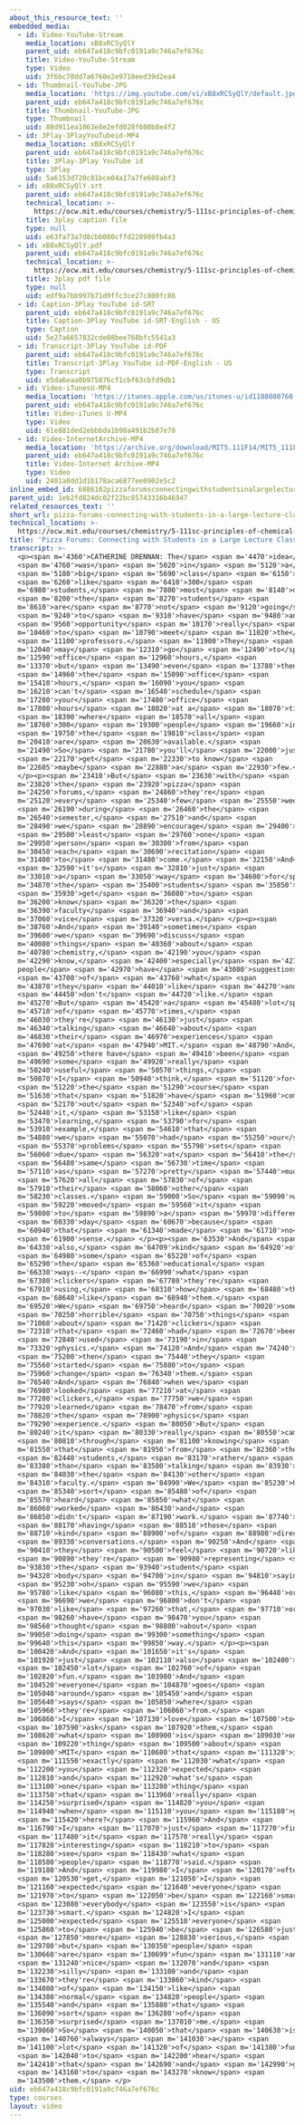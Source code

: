 ```yaml
---
about_this_resource_text: ''
embedded_media:
  - id: Video-YouTube-Stream
    media_location: xB8xRCSyQlY
    parent_uid: eb647a418c9bfc0191a9c746a7ef676c
    title: Video-YouTube-Stream
    type: Video
    uid: 3f6bc70dd7a6760e2e9718eed39d2ea4
  - id: Thumbnail-YouTube-JPG
    media_location: 'https://img.youtube.com/vi/xB8xRCSyQlY/default.jpg'
    parent_uid: eb647a418c9bfc0191a9c746a7ef676c
    title: Thumbnail-YouTube-JPG
    type: Thumbnail
    uid: 88d911ea1063e8e2efd028f600b8e4f2
  - id: 3Play-3PlayYouTubeid-MP4
    media_location: xB8xRCSyQlY
    parent_uid: eb647a418c9bfc0191a9c746a7ef676c
    title: 3Play-3Play YouTube id
    type: 3Play
    uid: 5a6153d720c81bce04a17a7fe608abf3
  - id: xB8xRCSyQlY.srt
    parent_uid: eb647a418c9bfc0191a9c746a7ef676c
    technical_location: >-
      https://ocw.mit.edu/courses/chemistry/5-111sc-principles-of-chemical-science-fall-2014/instructor-insights/pizza-forums-connecting-with-students-in-a-large-lecture-class/xB8xRCSyQlY.srt
    title: 3play caption file
    type: null
    uid: e63fa73a7d8cbb080cffd228909fb4a3
  - id: xB8xRCSyQlY.pdf
    parent_uid: eb647a418c9bfc0191a9c746a7ef676c
    technical_location: >-
      https://ocw.mit.edu/courses/chemistry/5-111sc-principles-of-chemical-science-fall-2014/instructor-insights/pizza-forums-connecting-with-students-in-a-large-lecture-class/xB8xRCSyQlY.pdf
    title: 3play pdf file
    type: null
    uid: edf9a7bb997b71d9ffc3ce27c800fc86
  - id: Caption-3Play YouTube id-SRT
    parent_uid: eb647a418c9bfc0191a9c746a7ef676c
    title: Caption-3Play YouTube id-SRT-English - US
    type: Caption
    uid: 5e27a6657832cde08bee768bfc5541a3
  - id: Transcript-3Play YouTube id-PDF
    parent_uid: eb647a418c9bfc0191a9c746a7ef676c
    title: Transcript-3Play YouTube id-PDF-English - US
    type: Transcript
    uid: e5da6eaa0b975876cf1cbf63cbfd9db1
  - id: Video-iTunesU-MP4
    media_location: 'https://itunes.apple.com/us/itunes-u/id1188080760'
    parent_uid: eb647a418c9bfc0191a9c746a7ef676c
    title: Video-iTunes U-MP4
    type: Video
    uid: 61e881ded2ebbbda1b98a491b2b87e78
  - id: Video-InternetArchive-MP4
    media_location: 'https://archive.org/download/MIT5.111F14/MIT5_111F14_Pizza_300k.mp4'
    parent_uid: eb647a418c9bfc0191a9c746a7ef676c
    title: Video-Internet Archive-MP4
    type: Video
    uid: 2401a0dd1d1b178aca6877ee0902e5c2
inline_embed_id: 6886102pizzaforumsconnectingwithstudentsinalargelectureclass78084914
parent_uid: 1eb2fd824dc02f22bc85743316b46947
related_resources_text: ''
short_url: pizza-forums-connecting-with-students-in-a-large-lecture-class
technical_location: >-
  https://ocw.mit.edu/courses/chemistry/5-111sc-principles-of-chemical-science-fall-2014/instructor-insights/pizza-forums-connecting-with-students-in-a-large-lecture-class
title: 'Pizza Forums: Connecting with Students in a Large Lecture Class'
transcript: >-
  <p><span m='4360'>CATHERINE DRENNAN: The</span> <span m='4470'>idea</span>
  <span m='4760'>was</span> <span m='5020'>in</span> <span m='5120'>a</span>
  <span m='5180'>big</span> <span m='5690'>class</span> <span m='6150'>of</span>
  <span m='6260'>like</span> <span m='6410'>300</span> <span
  m='6980'>students,</span> <span m='7800'>most</span> <span m='8140'>of</span>
  <span m='8200'>the</span> <span m='8270'>students</span> <span
  m='8610'>are</span> <span m='8770'>not</span> <span m='9120'>going</span>
  <span m='9240'>to</span> <span m='9310'>have</span> <span m='9480'>an</span>
  <span m='9560'>opportunity</span> <span m='10170'>really</span> <span
  m='10460'>to</span> <span m='10790'>meet</span> <span m='11020'>the</span>
  <span m='11100'>professors.</span> <span m='11900'>They</span> <span
  m='12040'>may</span> <span m='12310'>go</span> <span m='12490'>to</span> <span
  m='12590'>office</span> <span m='12960'>hours,</span> <span
  m='13370'>but</span> <span m='13490'>even</span> <span m='13780'>then,</span>
  <span m='14960'>the</span> <span m='15090'>office</span> <span
  m='15410'>hours,</span> <span m='16090'>you</span> <span
  m='16210'>can't</span> <span m='16540'>schedule</span> <span
  m='17280'>your</span> <span m='17480'>office</span> <span
  m='17800'>hours</span> <span m='18020'>at a</span> <span m='18070'>time</span>
  <span m='18390'>where</span> <span m='18570'>all</span> <span
  m='18760'>300</span> <span m='19300'>people</span> <span m='19660'>in</span>
  <span m='19750'>the</span> <span m='19810'>class</span> <span
  m='20410'>are</span> <span m='20630'>available.</span> <span
  m='21490'>So</span> <span m='21780'>you'll</span> <span m='22000'>just</span>
  <span m='22170'>get</span> <span m='22330'>to know</span> <span
  m='22605'>maybe</span> <span m='22880'>a</span> <span m='22930'>few.</span>
  </p><p><span m='23410'>But</span> <span m='23630'>with</span> <span
  m='23820'>the</span> <span m='23920'>pizza</span> <span
  m='24250'>forums,</span> <span m='24860'>they're</span> <span
  m='25120'>every</span> <span m='25340'>few</span> <span m='25550'>weeks</span>
  <span m='26190'>during</span> <span m='26460'>the</span> <span
  m='26540'>semester,</span> <span m='27510'>and</span> <span
  m='28490'>we</span> <span m='28890'>encourage</span> <span m='29400'>at</span>
  <span m='29500'>least</span> <span m='29760'>one</span> <span
  m='29950'>person</span> <span m='30300'>from</span> <span
  m='30450'>each</span> <span m='30690'>recitation</span> <span
  m='31400'>to</span> <span m='31480'>come.</span> <span m='32150'>And</span>
  <span m='32590'>it's</span> <span m='32810'>just</span> <span
  m='33010'>a</span> <span m='33050'>way</span> <span m='34600'>for</span> <span
  m='34870'>the</span> <span m='35400'>students</span> <span m='35850'>to</span>
  <span m='35930'>get</span> <span m='36080'>to</span> <span
  m='36200'>know</span> <span m='36320'>the</span> <span
  m='36390'>faculty</span> <span m='36940'>and</span> <span
  m='37060'>vice</span> <span m='37320'>versa.</span> </p><p><span
  m='38760'>And</span> <span m='39140'>sometimes</span> <span
  m='39600'>we</span> <span m='39690'>discuss</span> <span
  m='40080'>things</span> <span m='40360'>about</span> <span
  m='40780'>chemistry,</span> <span m='42190'>you</span> <span
  m='42290'>know,</span> <span m='42400'>especially</span> <span m='42740'>if
  people</span> <span m='42970'>have</span> <span m='43080'>suggestions</span>
  <span m='43700'>of</span> <span m='43760'>what</span> <span
  m='43870'>they</span> <span m='44010'>like</span> <span m='44270'>and</span>
  <span m='44450'>don't</span> <span m='44720'>like.</span> <span
  m='45270'>But</span> <span m='45420'>a</span> <span m='45480'>lot</span> <span
  m='45710'>of</span> <span m='45770'>times,</span> <span
  m='46030'>they're</span> <span m='46130'>just</span> <span
  m='46340'>talking</span> <span m='46640'>about</span> <span
  m='46830'>their</span> <span m='46970'>experiences</span> <span
  m='47690'>at</span> <span m='47940'>MIT.</span> <span m='48790'>And</span>
  <span m='49250'>there have</span> <span m='49410'>been</span> <span
  m='49690'>some</span> <span m='49920'>really</span> <span
  m='50240'>useful</span> <span m='50570'>things,</span> <span
  m='50870'>I</span> <span m='50940'>think,</span> <span m='51120'>for</span>
  <span m='51220'>the</span> <span m='51290'>course</span> <span
  m='51630'>that</span> <span m='51820'>have</span> <span m='51960'>come</span>
  <span m='52170'>out</span> <span m='52340'>of</span> <span
  m='52440'>it,</span> <span m='53150'>like</span> <span
  m='53470'>learning,</span> <span m='53790'>for</span> <span
  m='53910'>example,</span> <span m='54610'>that</span> <span
  m='54880'>we</span> <span m='55070'>had</span> <span m='55250'>our</span>
  <span m='55370'>problems</span> <span m='55790'>sets</span> <span
  m='56060'>due</span> <span m='56320'>at</span> <span m='56410'>the</span>
  <span m='56480'>same</span> <span m='56730'>time</span> <span
  m='57110'>as</span> <span m='57270'>pretty</span> <span m='57440'>much</span>
  <span m='57620'>all</span> <span m='57830'>of</span> <span
  m='57910'>their</span> <span m='58060'>other</span> <span
  m='58230'>classes.</span> <span m='59000'>So</span> <span m='59090'>we</span>
  <span m='59220'>moved</span> <span m='59560'>it</span> <span
  m='59800'>to</span> <span m='59890'>a</span> <span m='59970'>different</span>
  <span m='60330'>day</span> <span m='60670'>because</span> <span
  m='60940'>that</span> <span m='61340'>made</span> <span m='61710'>no</span>
  <span m='61900'>sense.</span> </p><p><span m='63530'>And</span> <span
  m='64330'>also,</span> <span m='64709'>kind</span> <span m='64920'>of</span>
  <span m='64980'>some</span> <span m='65220'>of</span> <span
  m='65290'>the</span> <span m='65360'>educational</span> <span
  m='66330'>ways--</span> <span m='66990'>what</span> <span
  m='67380'>clickers</span> <span m='67780'>they're</span> <span
  m='67910'>using,</span> <span m='68310'>how</span> <span m='68480'>they</span>
  <span m='68640'>like</span> <span m='68940'>them.</span> <span
  m='69520'>We</span> <span m='69750'>heard</span> <span m='70020'>some</span>
  <span m='70250'>horrible</span> <span m='70750'>things</span> <span
  m='71060'>about</span> <span m='71420'>clickers</span> <span
  m='72310'>that</span> <span m='72460'>had</span> <span m='72670'>been</span>
  <span m='72840'>used</span> <span m='73190'>in</span> <span
  m='73320'>physics.</span> <span m='74120'>And</span> <span m='74240'>so</span>
  <span m='75200'>then</span> <span m='75440'>they</span> <span
  m='75560'>started</span> <span m='75880'>to</span> <span
  m='75960'>change</span> <span m='76340'>them.</span> <span
  m='76540'>And</span> <span m='76840'>when we</span> <span
  m='76980'>looked</span> <span m='77210'>at</span> <span
  m='77280'>clickers,</span> <span m='77750'>we</span> <span
  m='77920'>learned</span> <span m='78470'>from</span> <span
  m='78820'>the</span> <span m='78900'>physics</span> <span
  m='79290'>experience.</span> <span m='80050'>But</span> <span
  m='80240'>it</span> <span m='80330'>really</span> <span m='80550'>came</span>
  <span m='80810'>through</span> <span m='81100'>knowing</span> <span
  m='81550'>that</span> <span m='81950'>from</span> <span m='82360'>the</span>
  <span m='82440'>students,</span> <span m='83170'>rather</span> <span
  m='83380'>than</span> <span m='83580'>talking</span> <span m='83930'>to</span>
  <span m='84030'>the</span> <span m='84130'>other</span> <span
  m='84310'>faculty.</span> <span m='84990'>We</span> <span m='85230'>had</span>
  <span m='85340'>sort</span> <span m='85480'>of</span> <span
  m='85570'>heard</span> <span m='85850'>what</span> <span
  m='86060'>worked</span> <span m='86430'>and</span> <span
  m='86850'>didn't</span> <span m='87190'>work.</span> <span m='87740'>So</span>
  <span m='88170'>having</span> <span m='88510'>those</span> <span
  m='88710'>kind</span> <span m='88900'>of</span> <span m='88980'>direct</span>
  <span m='89330'>conversations.</span> <span m='90250'>And</span> <span
  m='90410'>they</span> <span m='90500'>feel</span> <span m='90720'>like</span>
  <span m='90890'>they're</span> <span m='90980'>representing</span> <span
  m='93830'>the</span> <span m='93940'>student</span> <span
  m='94320'>body</span> <span m='94700'>in</span> <span m='94810'>saying,</span>
  <span m='95230'>oh</span> <span m='95590'>we</span> <span
  m='95780'>like</span> <span m='96080'>this,</span> <span m='96440'>or</span>
  <span m='96690'>we</span> <span m='96800'>don't</span> <span
  m='97030'>like</span> <span m='97260'>that,</span> <span m='97710'>or</span>
  <span m='98260'>have</span> <span m='98470'>you</span> <span
  m='98560'>thought</span> <span m='98800'>about</span> <span
  m='99050'>doing</span> <span m='99300'>something</span> <span
  m='99640'>this</span> <span m='99850'>way.</span> </p><p><span
  m='100420'>And</span> <span m='101650'>it's</span> <span
  m='101920'>just</span> <span m='102110'>also</span> <span m='102400'>a</span>
  <span m='102450'>lot</span> <span m='102760'>of</span> <span
  m='102820'>fun.</span> <span m='103980'>And</span> <span
  m='104520'>everyone</span> <span m='104870'>goes</span> <span
  m='105040'>around</span> <span m='105450'>and</span> <span
  m='105640'>says</span> <span m='105850'>where</span> <span
  m='105960'>they're</span> <span m='106060'>from.</span> <span
  m='106860'>I</span> <span m='107130'>love</span> <span m='107500'>to</span>
  <span m='107590'>ask</span> <span m='107920'>them,</span> <span
  m='108620'>what</span> <span m='108900'>is</span> <span m='109030'>one</span>
  <span m='109220'>thing</span> <span m='109500'>about</span> <span
  m='109800'>MIT</span> <span m='110680'>that</span> <span m='111320'>is</span>
  <span m='111550'>exactly</span> <span m='112030'>what</span> <span
  m='112200'>you</span> <span m='112320'>expected</span> <span
  m='112810'>and</span> <span m='112920'>what's</span> <span
  m='113100'>one</span> <span m='113280'>thing</span> <span
  m='113750'>that</span> <span m='113960'>really</span> <span
  m='114250'>surprised</span> <span m='114820'>you</span> <span
  m='114940'>when</span> <span m='115110'>you</span> <span m='115180'>got</span>
  <span m='115420'>here?</span> <span m='115960'>And</span> <span
  m='116790'>I</span> <span m='117070'>just</span> <span m='117270'>find</span>
  <span m='117480'>it</span> <span m='117570'>really</span> <span
  m='117820'>interesting</span> <span m='118210'>to</span> <span
  m='118280'>see</span> <span m='118430'>what</span> <span
  m='118580'>people</span> <span m='118770'>said.</span> <span
  m='119180'>And</span> <span m='119980'>I</span> <span m='120170'>often</span>
  <span m='120530'>get,</span> <span m='121050'>I</span> <span
  m='121160'>expected</span> <span m='121640'>everyone</span> <span
  m='121970'>to</span> <span m='122050'>be</span> <span m='122160'>smart,</span>
  <span m='123080'>everybody</span> <span m='123550'>is</span> <span
  m='123730'>smart.</span> <span m='124820'>I</span> <span
  m='125000'>expected</span> <span m='125510'>everyone</span> <span
  m='125860'>to</span> <span m='125940'>be</span> <span m='126580'>just</span>
  <span m='127850'>more</span> <span m='128830'>serious,</span> <span
  m='129780'>but</span> <span m='130350'>people</span> <span
  m='130660'>are</span> <span m='130699'>fun</span> <span m='131110'>and</span>
  <span m='131240'>nice</span> <span m='132070'>and</span> <span
  m='132230'>silly</span> <span m='133100'>and</span> <span
  m='133670'>they're</span> <span m='133860'>kind</span> <span
  m='134080'>of</span> <span m='134150'>like</span> <span
  m='134380'>normal</span> <span m='134820'>people</span> <span
  m='135540'>and</span> <span m='135880'>that</span> <span
  m='136090'>sort</span> <span m='136280'>of</span> <span
  m='136350'>surprised</span> <span m='137010'>me.</span> <span
  m='139860'>So</span> <span m='140050'>that</span> <span m='140630'>is</span>
  <span m='140760'>always</span> <span m='141030'>a</span> <span
  m='141100'>lot</span> <span m='141320'>of</span> <span m='141380'>fun</span>
  <span m='142040'>to</span> <span m='142200'>hear</span> <span
  m='142410'>that</span> <span m='142690'>and</span> <span m='142990'>get</span>
  <span m='143160'>to</span> <span m='143270'>know</span> <span
  m='143500'>them.</span> </p>
uid: eb647a418c9bfc0191a9c746a7ef676c
type: courses
layout: video
---
```

